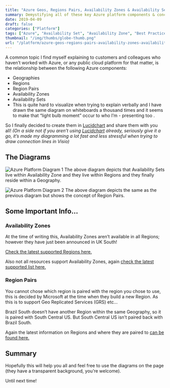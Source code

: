 ```yaml
---
title: "Azure Geos, Regions Pairs, Availability Zones & Availability Sets Relationship"
summary: Demystifying all of these key Azure platform components & concepts!
date: 2019-04-09
draft: false
categories: ["Platform"]
tags: ["Azure", "Availability Set", "Availability Zone", "Best Practice", "Region", "Geography", "Gotchas", "Platform"]
thumbnail: "/img/thumbs/globe-thumb.png"
url: "/platform/azure-geos-regions-pairs-availability-zones-availability-sets-relationship"
---
```


A common topic I find myself explaining to customers and colleagues who haven’t worked with Azure, or any public cloud platform for that matter, is the relationship between the following Azure components:

- Geographies
- Regions
- Region Pairs
- Availability Zones
- Availability Sets
- This is quite hard to visualize when trying to explain verbally and I have drawn the same diagram on whiteboards a thousand times and it seems to make that “light bulb moment” occur to who I’m - presenting too .

So I finally decided to create them in [Lucidchart](https://www.lucidchart.com/) and share them with you all!
*(On a side not if you aren’t using [Lucidchart](https://www.lucidchart.com/) already, seriously give it a go, it’s made my diagramming a lot fast and less stressful when trying to draw connection lines in Visio)*

## The Diagrams

![Azure Platform Diagram 1](/img/az-platform-single-region.png)
The above diagram depicts that Availability Sets live within Availability Zone and they live within Regions and they finally reside within a Geography.

![Azure Platform Diagram 2](/img/az-platform-dual-region.png)
The above diagram depicts the same as the previous diagram but shows the concept of Region Pairs.

## Some Important Info…

### Availability Zones

At the time of writing this, Availability Zones aren’t available in all Regions; however they have just been announced in UK South!

[Check the latest supported Regions here.](https://docs.microsoft.com/en-us/azure/availability-zones/az-overview#regions-that-support-availability-zones)

Also not all resources support Availability Zones, again [check the latest supported list here.](https://docs.microsoft.com/en-us/azure/availability-zones/az-overview#services-that-support-availability-zones)

### Region Pairs

You cannot chose which region is paired with the region you chose to use, this is decided by Microsoft at the time when they build a new Region. As this is to support Geo Replicated Services (GRS) etc…

Brazil South doesn’t have another Region within the same Geography, so it is paired with South Central US. But South Central US isn’t paired back with Brazil South.

Again the latest information on Regions and where they are paired to [can be found here.](https://docs.microsoft.com/en-us/azure/best-practices-availability-paired-regions#what-are-paired-regions)

## Summary

Hopefully this will help you all and feel free to use the diagrams on the page (they have a transparent background, you’re welcome).

Until next time!